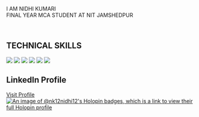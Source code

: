 
<!--<p><align="center">
<img width="800" height="500" src="https://github.com/nk12nidhi12/nk12nidhi12/assets/126282502/dd1473bc-04c9-43c3-ab31-6bffd3dc76bf" alt="My banner">
</p>
<p> -->

<p>I AM NIDHI KUMARI<br>FINAL YEAR MCA STUDENT AT NIT JAMSHEDPUR</p><br>
<h2>TECHNICAL SKILLS</h2> 
<!--<img src="https://img.shields.io/badge/-Hackerrank-2EC866?style=for-the-badge&logo=HackerRank&logoColor=green">-->
<img src="https://img.shields.io/badge/c-%2300599C.svg?style=for-the-badge&logo=c&logoColor=blue">
<img src="https://img.shields.io/badge/c++-%2300599C.svg?style=for-the-badge&logo=c%2B%2B&logoColor=blue">
<img src="https://img.shields.io/badge/html5-%23E34F26.svg?style=for-the-badge&logo=html5&logoColor=white">
<img src="https://img.shields.io/badge/css3-%231572B6.svg?style=for-the-badge&logo=css3&logoColor=white">
<img src="https://img.shields.io/badge/javascript-%23323330.svg?style=for-the-badge&logo=javascript&logoColor=%23F7DF1E">
<img src="https://img.shields.io/badge/react-%2361DAFB.svg?style=for-the-badge&logo=react&logoColor=white">


<h2>LinkedIn Profile</h2>

<a href="https://www.linkedin.com/in/nidhi-k-05123218b/">Visit Profile</a>
[![An image of @nk12nidhi12's Holopin badges, which is a link to view their full Holopin profile](https://holopin.me/nk12nidhi12)](https://holopin.io/@nk12nidhi12)
